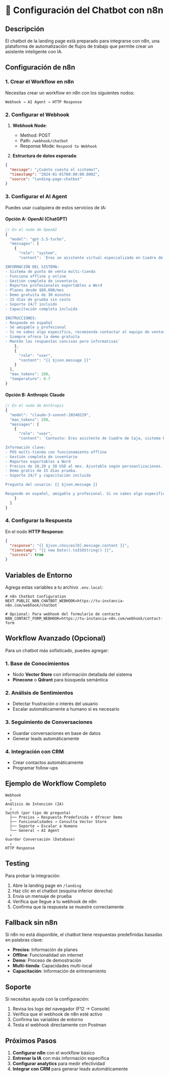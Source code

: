 # 🤖 Configuración del Chatbot con n8n

## Descripción
El chatbot de la landing page está preparado para integrarse con n8n, una plataforma de automatización de flujos de trabajo que permite crear un asistente inteligente con IA.

## Configuración de n8n

### 1. Crear el Workflow en n8n

Necesitas crear un workflow en n8n con los siguientes nodos:

```
Webhook → AI Agent → HTTP Response
```

### 2. Configurar el Webhook

1. **Webhook Node**:
   - Method: POST
   - Path: `/webhook/chatbot`
   - Response Mode: `Respond to Webhook`

2. **Estructura de datos esperada**:
```json
{
  "message": "¿Cuánto cuesta el sistema?",
  "timestamp": "2024-01-01T00:00:00.000Z",
  "source": "landing-page-chatbot"
}
```

### 3. Configurar el AI Agent

Puedes usar cualquiera de estos servicios de IA:

#### Opción A: OpenAI (ChatGPT)
```javascript
// En el nodo de OpenAI
{
  "model": "gpt-3.5-turbo",
  "messages": [
    {
      "role": "system",
      "content": `Eres un asistente virtual especializado en Cuadre de Caja, un sistema POS para pequeñas y medianas empresas.

INFORMACIÓN DEL SISTEMA:
- Sistema de punto de venta multi-tienda
- Funciona offline y online
- Gestión completa de inventario
- Reportes profesionales exportables a Word
- Planes desde $89,000/mes
- Demo gratuita de 30 minutos
- 15 días de prueba sin costo
- Soporte 24/7 incluido
- Capacitación completa incluida

INSTRUCCIONES:
- Responde en español
- Sé amigable y profesional
- Si no sabes algo específico, recomienda contactar al equipo de ventas
- Siempre ofrece la demo gratuita
- Mantén las respuestas concisas pero informativas`
    },
    {
      "role": "user",
      "content": "{{ $json.message }}"
    }
  ],
  "max_tokens": 200,
  "temperature": 0.7
}
```

#### Opción B: Anthropic Claude
```javascript
// En el nodo de Anthropic
{
  "model": "claude-3-sonnet-20240229",
  "max_tokens": 200,
  "messages": [
    {
      "role": "user",
      "content": `Contexto: Eres asistente de Cuadre de Caja, sistema POS para PYMES.

Información clave:
- POS multi-tienda con funcionamiento offline
- Gestión completa de inventario
- Reportes exportables a Word
- Precios de 10,20 y 30 USD al mes. Ajustable según persoanlizaciones. 
- Demo gratis de 15 días prueba.
- Soporte 24/7 y capacitación incluida

Pregunta del usuario: {{ $json.message }}

Responde en español, amigable y profesional. Si no sabes algo específico, recomienda contactar ventas.`
    }
  ]
}
```

### 4. Configurar la Respuesta

En el nodo **HTTP Response**:
```json
{
  "response": "{{ $json.choices[0].message.content }}",
  "timestamp": "{{ new Date().toISOString() }}",
  "success": true
}
```

## Variables de Entorno

Agrega estas variables a tu archivo `.env.local`:

```env
# n8n Chatbot Configuration
NEXT_PUBLIC_N8N_CHATBOT_WEBHOOK=https://tu-instancia-n8n.com/webhook/chatbot

# Opcional: Para webhook del formulario de contacto
N8N_CONTACT_FORM_WEBHOOK=https://tu-instancia-n8n.com/webhook/contact-form
```

## Workflow Avanzado (Opcional)

Para un chatbot más sofisticado, puedes agregar:

### 1. Base de Conocimientos
- Nodo **Vector Store** con información detallada del sistema
- **Pinecone** o **Qdrant** para búsqueda semántica

### 2. Análisis de Sentimientos
- Detectar frustración o interés del usuario
- Escalar automáticamente a humano si es necesario

### 3. Seguimiento de Conversaciones
- Guardar conversaciones en base de datos
- Generar leads automáticamente

### 4. Integración con CRM
- Crear contactos automáticamente
- Programar follow-ups

## Ejemplo de Workflow Completo

```
Webhook
  ↓
Análisis de Intención (IA)
  ↓
Switch (por tipo de pregunta)
  ├── Precios → Respuesta Predefinida + Ofrecer Demo
  ├── Funcionalidades → Consulta Vector Store
  ├── Soporte → Escalar a Humano
  └── General → AI Agent
  ↓
Guardar Conversación (Database)
  ↓
HTTP Response
```

## Testing

Para probar la integración:

1. Abre la landing page en `/landing`
2. Haz clic en el chatbot (esquina inferior derecha)
3. Envía un mensaje de prueba
4. Verifica que llegue a tu webhook de n8n
5. Confirma que la respuesta se muestre correctamente

## Fallback sin n8n

Si n8n no está disponible, el chatbot tiene respuestas predefinidas basadas en palabras clave:

- **Precios**: Información de planes
- **Offline**: Funcionalidad sin internet
- **Demo**: Proceso de demostración
- **Multi-tienda**: Capacidades multi-local
- **Capacitación**: Información de entrenamiento

## Soporte

Si necesitas ayuda con la configuración:
1. Revisa los logs del navegador (F12 → Console)
2. Verifica que el webhook de n8n esté activo
3. Confirma las variables de entorno
4. Testa el webhook directamente con Postman

## Próximos Pasos

1. **Configurar n8n** con el workflow básico
2. **Entrenar la IA** con más información específica
3. **Configurar analytics** para medir efectividad
4. **Integrar con CRM** para generar leads automáticamente
